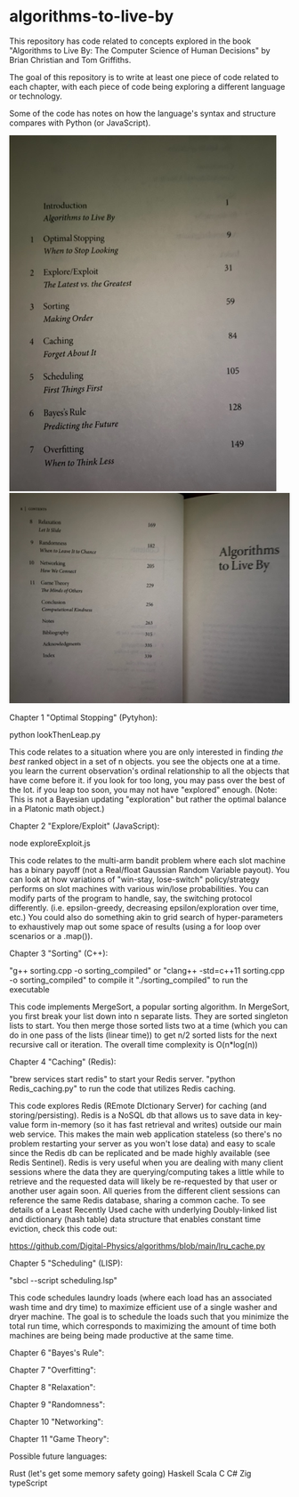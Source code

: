 # algorithms-to-live-by
This repository has code related to concepts explored in the book "Algorithms to Live By: The Computer Science of Human Decisions" by Brian Christian and Tom Griffiths. 

The goal of this repository is to write at least one piece of code related to each chapter, with each piece of code being exploring a different language or technology.

Some of the code has notes on how the language's syntax and structure compares with Python (or JavaScript).

![chapter listings](img/IMG_5568.jpg)
![chapter listings](img/IMG_5569.jpg)

Chapter 1 "Optimal Stopping" (Pytyhon): 

python lookThenLeap.py 

This code relates to a situation where you are only interested in finding *the best* ranked object in a set of n objects.
you see the objects one at a time. you learn the current observation's ordinal relationship to all the objects that have come before it.
if you look for too long, you may pass over the best of the lot. if you leap too soon, you may not have "explored" enough. 
(Note: This is not a Bayesian updating "exploration" but rather the optimal balance in a Platonic math object.)

Chapter 2 "Explore/Exploit" (JavaScript):

node exploreExploit.js 

This code relates to the multi-arm bandit problem where each slot machine has a binary payoff (not a Real/float Gaussian Random Variable payout).
You can look at how variations of "win-stay, lose-switch" policy/strategy performs on slot machines with various win/lose probabilities.
You can modify parts of the program to handle, say, the switching protocol differently. (i.e. epsilon-greedy, decreasing epsilon/exploration over time, etc.) You could also do something akin to grid search of hyper-parameters to exhaustively map out some space of results (using a for loop over scenarios or a .map()).

Chapter 3 "Sorting" (C++):

"g++ sorting.cpp -o sorting_compiled" or "clang++ -std=c++11 sorting.cpp -o sorting_compiled" to compile it 
"./sorting_compiled" to run the executable

This code implements MergeSort, a popular sorting algorithm. In MergeSort, you first break your list down into n separate lists. They are sorted singleton lists to start. You then merge those sorted lists two at a time (which you can do in one pass of the lists (linear time)) to get n/2 sorted lists for the next recursive call or iteration. The overall time complexity is O(n*log(n))

Chapter 4 "Caching" (Redis):

"brew services start redis" to start your Redis server.
"python Redis_caching.py" to run the code that utilizes Redis caching.

This code explores Redis (REmote DIctionary Server) for caching (and storing/persisting). Redis is a NoSQL db that allows us to save data in key-value form in-memory (so it has fast retrieval and writes) outside our main web service. This makes the main web application stateless (so there's no problem restarting your server as you won't lose data) and easy to scale since the Redis db can be replicated and be made highly available (see Redis Sentinel). Redis is very useful when you are dealing with many client sessions where the data they are querying/computing takes a little while to retrieve and the requested data will likely be re-requested by that user or another user again soon. All queries from the different client sessions can reference the same Redis database, sharing a common cache. To see details of a Least Recently Used cache with underlying Doubly-linked list and dictionary (hash table) data structure that enables constant time eviction, check this code out:

https://github.com/Digital-Physics/algorithms/blob/main/lru_cache.py

Chapter 5 "Scheduling" (LISP):

"sbcl --script scheduling.lsp"

This code schedules laundry loads (where each load has an associated wash time and dry time) to maximize efficient use of a single washer and dryer machine. The goal is to schedule the loads such that you minimize the total run time, which corresponds to maximizing the amount of time both machines are being being made productive at the same time.

Chapter 6 "Bayes's Rule":

Chapter 7 "Overfitting":

Chapter 8 "Relaxation":

Chapter 9 "Randomness":

Chapter 10 "Networking":

Chapter 11 "Game Theory":

Possible future languages:

Rust (let's get some memory safety going)
Haskell 
Scala
C
C#
Zig
typeScript


